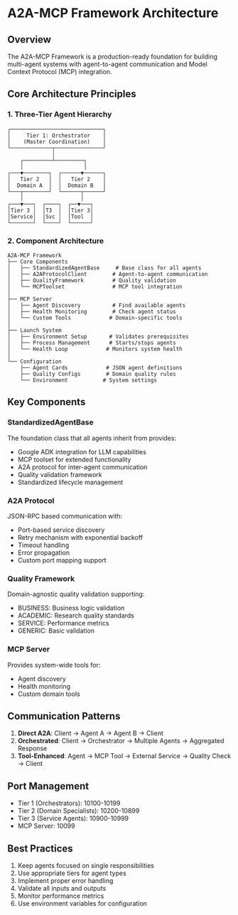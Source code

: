 # A2A-MCP Framework Architecture

## Overview

The A2A-MCP Framework is a production-ready foundation for building multi-agent systems with agent-to-agent communication and Model Context Protocol (MCP) integration.

## Core Architecture Principles

### 1. Three-Tier Agent Hierarchy

```
┌─────────────────────────────┐
│     Tier 1: Orchestrator    │
│    (Master Coordination)    │
└─────────────┬───────────────┘
              │
    ┌─────────┴─────────┐
    │                   │
┌───▼────────┐  ┌──────▼──────┐
│   Tier 2   │  │   Tier 2    │
│  Domain A  │  │  Domain B   │
└───┬────────┘  └──────┬──────┘
    │                  │
┌───▼───┐  ┌────┐  ┌──▼───┐
│Tier 3 │  │T3  │  │Tier 3│
│Service│  │Svc │  │Tool  │
└───────┘  └────┘  └──────┘
```

### 2. Component Architecture

```
A2A-MCP Framework
├── Core Components
│   ├── StandardizedAgentBase     # Base class for all agents
│   ├── A2AProtocolClient        # Agent-to-agent communication
│   ├── QualityFramework         # Quality validation
│   └── MCPToolset               # MCP tool integration
│
├── MCP Server
│   ├── Agent Discovery          # Find available agents
│   ├── Health Monitoring        # Check agent status
│   └── Custom Tools            # Domain-specific tools
│
├── Launch System
│   ├── Environment Setup       # Validates prerequisites
│   ├── Process Management      # Starts/stops agents
│   └── Health Loop            # Monitors system health
│
└── Configuration
    ├── Agent Cards            # JSON agent definitions
    ├── Quality Configs        # Domain quality rules
    └── Environment           # System settings
```

## Key Components

### StandardizedAgentBase

The foundation class that all agents inherit from provides:
- Google ADK integration for LLM capabilities
- MCP toolset for extended functionality
- A2A protocol for inter-agent communication
- Quality validation framework
- Standardized lifecycle management

### A2A Protocol

JSON-RPC based communication with:
- Port-based service discovery
- Retry mechanism with exponential backoff
- Timeout handling
- Error propagation
- Custom port mapping support

### Quality Framework

Domain-agnostic quality validation supporting:
- BUSINESS: Business logic validation
- ACADEMIC: Research quality standards
- SERVICE: Performance metrics
- GENERIC: Basic validation

### MCP Server

Provides system-wide tools for:
- Agent discovery
- Health monitoring
- Custom domain tools

## Communication Patterns

1. **Direct A2A**: Client → Agent A → Agent B → Client
2. **Orchestrated**: Client → Orchestrator → Multiple Agents → Aggregated Response
3. **Tool-Enhanced**: Agent → MCP Tool → External Service → Quality Check → Client

## Port Management

- Tier 1 (Orchestrators): 10100-10199
- Tier 2 (Domain Specialists): 10200-10899
- Tier 3 (Service Agents): 10900-10999
- MCP Server: 10099

## Best Practices

1. Keep agents focused on single responsibilities
2. Use appropriate tiers for agent types
3. Implement proper error handling
4. Validate all inputs and outputs
5. Monitor performance metrics
6. Use environment variables for configuration